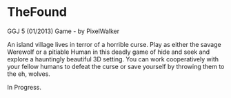 TheFound
========

GGJ 5 (01/2013) Game - by PixelWalker

An island village lives in terror of a horrible curse.
Play as either the savage Werewolf or a pitiable Human in this deadly game of hide and seek and explore a hauntingly beautiful 3D setting.
You can work cooperatively with your fellow humans to defeat the curse or save yourself by throwing them to the eh, wolves.

In Progress.
